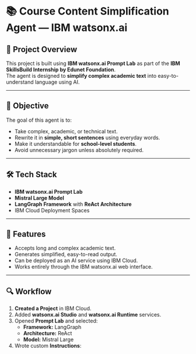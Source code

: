 # 📚 Course Content Simplification Agent — IBM watsonx.ai

## 📌 Project Overview
This project is built using **IBM watsonx.ai Prompt Lab** as part of the **IBM SkillsBuild Internship by Edunet Foundation**.  
The agent is designed to **simplify complex academic text** into easy-to-understand language using AI.

---

## 🎯 Objective
The goal of this agent is to:
- Take complex, academic, or technical text.
- Rewrite it in **simple, short sentences** using everyday words.
- Make it understandable for **school-level students**.
- Avoid unnecessary jargon unless absolutely required.

---

## 🛠 Tech Stack
- **IBM watsonx.ai Prompt Lab**
- **Mistral Large Model**
- **LangGraph Framework** with **ReAct Architecture**
- IBM Cloud Deployment Spaces

---

## 🚀 Features
- Accepts long and complex academic text.
- Generates simplified, easy-to-read output.
- Can be deployed as an AI service using IBM Cloud.
- Works entirely through the IBM watsonx.ai web interface.

---

## 🔍 Workflow
1. **Created a Project** in IBM Cloud.
2. Added **watsonx.ai Studio** and **watsonx.ai Runtime** services.
3. Opened **Prompt Lab** and selected:
   - **Framework:** LangGraph
   - **Architecture:** ReAct
   - **Model:** Mistral Large
4. Wrote custom **Instructions**:
